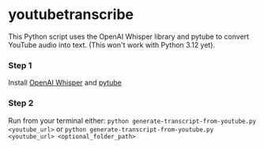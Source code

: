 # youtubetranscribe
This Python script uses the OpenAI Whisper library and pytube to convert YouTube audio into text. (This won't work with Python 3.12 yet).

### Step 1
Install [OpenAI Whisper](https://github.com/openai/whisper) and [pytube](https://github.com/pytube/pytube)

### Step 2
Run from your terminal either:
`python generate-transcript-from-youtube.py <youtube_url>`
or
`python generate-transcript-from-youtube.py <youtube_url> <optional_folder_path>`
